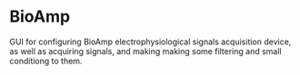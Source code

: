 # BioAmp

GUI for configuring BioAmp electrophysiological signals acquisition device, as well as acquiring signals, and making making some filtering  and small conditiong to them.
